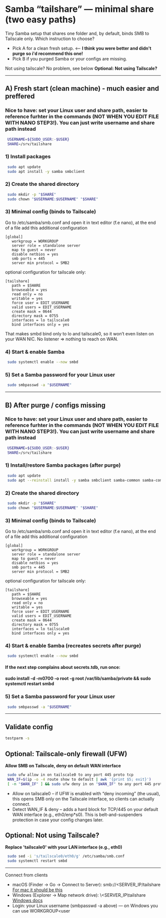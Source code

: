 # Samba “tailshare” — minimal share (two easy paths)

Tiny Samba setup that shares one folder and, by default, binds SMB to Tailscale only. 
Which instruction to choose?
- Pick A for a clean fresh setup. <-- **I think you were better and didn't purge so i'd recommend this one!**
- Pick B if you purged Samba or your configs are missing.

Not using tailscale? No problem, see below **Optional: Not using Tailscale?**

----

## A) Fresh start (clean machine) - much easier and preffered

### Nice to have: set your Linux user and share path, easier to reference furhter in the commands (NOT WHEN YOU EDIT FILE WITH NANO STEP3!). You can just write username and share path instead
```bash
 USERNAME=${SUDO_USER:-$USER}
 SHARE=/srv/tailshare
```

### 1) Install packages
```bash
 sudo apt update
 sudo apt install -y samba smbclient
```

### 2) Create the shared directory
```bash
 sudo mkdir -p "$SHARE"
 sudo chown "$USERNAME:$USERNAME" "$SHARE"
```

### 3) Minimal config (binds to Tailscale)
Go to /etc/samba/smb.conf and open it in text editor (f.e nano), at the end of a file add this additional configuration

```text
[global]
   workgroup = WORKGROUP
   server role = standalone server
   map to guest = never
   disable netbios = yes
   smb ports = 445
   server min protocol = SMB2
```
optional configuration for tailscale only:
```text
[tailshare]
   path = $SHARE
   browseable = yes
   read only = no
   writable = yes
   force user = EDIT_USERNAME
   valid users = EDIT_USERNAME
   create mask = 0644
   directory mask = 0755
   interfaces = lo tailscale0
   bind interfaces only = yes
```

That makes smbd bind only to lo and tailscale0, so it won’t even listen on your WAN NIC. No listener ⇒ nothing to reach on WAN.

### 4) Start & enable Samba
```bash
 sudo systemctl enable --now smbd
```
### 5) Set a Samba password for your Linux user
```bash
 sudo smbpasswd -a "$USERNAME"
```

---

## B) After purge / configs missing

### Nice to have: set your Linux user and share path, easier to reference furhter in the commands (NOT WHEN YOU EDIT FILE WITH NANO STEP3!). You can just write username and share path instead
```bash
 USERNAME=${SUDO_USER:-$USER}
 SHARE=/srv/tailshare
```

### 1) Install/restore Samba packages (after purge)
```bash
 sudo apt update
 sudo apt --reinstall install -y samba smbclient samba-common samba-common-bin
```

### 2) Create the shared directory
```bash
 sudo mkdir -p "$SHARE"
 sudo chown "$USERNAME:$USERNAME" "$SHARE"
```
### 3) Minimal config (binds to Tailscale)
Go to /etc/samba/smb.conf and open it in text editor (f.e nano), at the end of a file add this additional configuration

```text
[global]
   workgroup = WORKGROUP
   server role = standalone server
   map to guest = never
   disable netbios = yes
   smb ports = 445
   server min protocol = SMB2
```
optional configuration for tailscale only:
```text
[tailshare]
   path = $SHARE
   browseable = yes
   read only = no
   writable = yes
   force user = EDIT_USERNAME
   valid users = EDIT_USERNAME
   create mask = 0644
   directory mask = 0755
   interfaces = lo tailscale0
   bind interfaces only = yes
```

### 4) Start & enable Samba (recreates secrets after purge)
```bash
 sudo systemctl enable --now smbd
```
#### If the next step complains about secrets.tdb, run once:
#### sudo install -d -m0700 -o root -g root /var/lib/samba/private && sudo systemctl restart smbd

### 5) Set a Samba password for your Linux user
```bash
 sudo smbpasswd -a "$USERNAME"
```
---

## Validate config
```bash
testparm -s
```

## Optional: Tailscale-only firewall (UFW)

**Allow SMB on Tailscale, deny on default WAN interface**
```bash
 sudo ufw allow in on tailscale0 to any port 445 proto tcp
 WAN_IF=$(ip -o -4 route show to default | awk '{print $5; exit}')
 [ -n "$WAN_IF" ] && sudo ufw deny in on "$WAN_IF" to any port 445 proto tcp
```

- Allow on tailscale0 – if UFW is enabled with “deny incoming” (the usual), this opens SMB only on the Tailscale interface, so clients can actually connect.
- Detect WAN_IF & deny – adds a hard block for TCP/445 on your default WAN interface (e.g., eth0/enp*s0). This is belt-and-suspenders protection in case your config changes later.

## Optional: Not using Tailscale?

**Replace 'tailscale0' with your LAN interface (e.g., eth0)**
```bash
 sudo sed -i 's/tailscale0/eth0/g' /etc/samba/smb.conf
 sudo systemctl restart smbd
```

---

Connect from clients
- macOS (Finder → Go → Connect to Server): smb://<SERVER_IP/tailshare [For mac it should be this](https://support.apple.com/lt-lt/guide/mac-help/mchlp1140/mac)
- Windows (Explorer → Map network drive): \\<SERVER_IP\tailshare [Windows docs](https://support.microsoft.com/en-us/windows/file-sharing-over-a-network-in-windows-b58704b2-f53a-4b82-7bc1-80f9994725bf)
- Login: your Linux username (smbpasswd -a above) — on Windows you can use WORKGROUP\<user

